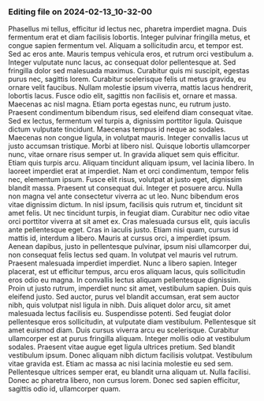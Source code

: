 

### Editing file on 2024-02-13_10-32-00

Phasellus mi tellus, efficitur id lectus nec, pharetra imperdiet magna. Duis fermentum erat et diam facilisis lobortis. Integer pulvinar fringilla metus, et congue sapien fermentum vel. Aliquam a sollicitudin arcu, et tempor est. Sed ac eros ante. Mauris tempus vehicula eros, et rutrum orci vestibulum a. Integer vulputate nunc lacus, ac consequat dolor pellentesque at. Sed fringilla dolor sed malesuada maximus. Curabitur quis mi suscipit, egestas purus nec, sagittis lorem. Curabitur scelerisque felis ut metus gravida, eu ornare velit faucibus. Nullam molestie ipsum viverra, mattis lacus hendrerit, lobortis lacus. Fusce odio elit, sagittis non facilisis et, ornare et massa. Maecenas ac nisl magna.
Etiam porta egestas nunc, eu rutrum justo. Praesent condimentum bibendum risus, sed eleifend diam consequat vitae. Sed ex lectus, fermentum vel turpis a, dignissim porttitor ligula. Quisque dictum vulputate tincidunt. Maecenas tempus id neque ac sodales. Maecenas non congue ligula, in volutpat mauris. Integer convallis lacus ut justo accumsan tristique. Morbi at libero nisl. Quisque lobortis ullamcorper nunc, vitae ornare risus semper ut. In gravida aliquet sem quis efficitur. Etiam quis turpis arcu. Aliquam tincidunt aliquam ipsum, vel lacinia libero. In laoreet imperdiet erat at imperdiet. Nam et orci condimentum, tempor felis nec, elementum ipsum. Fusce elit risus, volutpat at justo eget, dignissim blandit massa.
Praesent ut consequat dui. Integer et posuere arcu. Nulla non magna vel ante consectetur viverra ac ut leo. Nunc bibendum eros vitae dignissim dictum. In nisl ipsum, facilisis quis rutrum et, tincidunt sit amet felis. Ut nec tincidunt turpis, in feugiat diam. Curabitur nec odio vitae orci porttitor viverra at sit amet ex. Cras malesuada cursus elit, quis iaculis ante pellentesque eget. Cras in iaculis justo. Etiam nisi quam, cursus id mattis id, interdum a libero. Mauris at cursus orci, a imperdiet ipsum. Aenean dapibus, justo in pellentesque pulvinar, ipsum nisi ullamcorper dui, non consequat felis lectus sed quam. In volutpat vel mauris vel rutrum.
Praesent malesuada imperdiet imperdiet. Nunc a libero sapien. Integer placerat, est ut efficitur tempus, arcu eros aliquam lacus, quis sollicitudin eros odio eu magna. In convallis lectus aliquam pellentesque dignissim. Proin ut justo rutrum, imperdiet nunc sit amet, vestibulum sapien. Duis quis eleifend justo. Sed auctor, purus vel blandit accumsan, erat sem auctor nibh, quis volutpat nisl ligula in nibh. Duis aliquet dolor arcu, sit amet malesuada lectus facilisis eu. Suspendisse potenti. Sed feugiat dolor pellentesque eros sollicitudin, at vulputate diam vestibulum. Pellentesque sit amet euismod diam. Duis cursus viverra arcu eu scelerisque. Curabitur ullamcorper est at purus fringilla aliquam.
Integer mollis odio at vestibulum sodales. Praesent vitae augue eget ligula ultrices pretium. Sed blandit vestibulum ipsum. Donec aliquam nibh dictum facilisis volutpat. Vestibulum vitae gravida est. Etiam ac massa ac nisi lacinia molestie eu sed sem. Pellentesque ultrices semper erat, eu blandit urna aliquam ut. Nulla facilisi. Donec ac pharetra libero, non cursus lorem. Donec sed sapien efficitur, sagittis odio id, ullamcorper quam.


